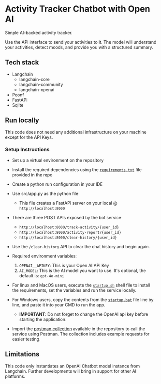 # Activity Tracker Chatbot with Open AI

Simple AI-backed activity tracker.

Use the API interface to send your activities to it.
The model will understand your activities, detect moods, and provide you with a structured summary.

## Tech stack

- Langchain
  - langchain-core
  - langchain-community
  - langchain-openai
- Pconf
- FastAPI
- Sqlite


## Run locally

This code does not need any additional infrastructure on your machine except for the API Keys.

### Setup Instructions
- Set up a virtual environment on the repository
- Install the required dependencies using the [`requirements.txt`](./requirements.txt) file provided in the repo
- Create a python run configuration in your IDE


- Use src/app.py as the python file
  - This file creates a FastAPI server on your local @ `http://localhost:8000`


- There are three POST APIs exposed by the bot service
  - `http://localhost:8000/track-activity/{user_id}`
  - `http://localhost:8000/activity-report/{user_id}`
  - `http://localhost:8000/clear-history/{user_id}`


- Use the `/clear-history` API to clear the chat history and begin again.
 

- Required environment variables:
  1. `OPENAI__APIKEY`: This is your Open AI API Key
  2. `AI_MODEL`: This is the AI model you want to use. It's optional, the default is: `gpt-4o-mini`


- For linux and MacOS users, execute the [`startup.sh`](./startup.sh) shell file to install the requirements, set the variables and run the service locally.
- For Windows users, copy the contents from the [`startup.bat`](./startup.bat) file line by line, and paste it into your CMD to run the app.
  - **IMPORTANT**: Do not forget to change the OpenAI api key before starting the application.
- Import the [postman collection](./chatbot_apis.postman_collection) available in the repository to call the service using Postman. The collection includes example requests for easier testing.


## Limitations

This code only instantiates an OpenAI Chatbot model instance from Langchain. Further developments will bring in support for other AI platforms.
